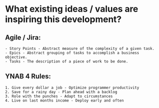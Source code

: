 # What existing ideas / values are inspiring this development?

## Agile / Jira:
    - Story Points - Abstract measure of the complexity of a given task.
    - Epics - Abstract grouping of tasks to accomplish a business objective.
    - Tasks - The description of a piece of work to be done.

## YNAB 4 Rules:
    1. Give every dollar a job - Optimize programmer productivity
    2. Save for a rainy day - Plan ahead with a backlog
    3. Role with the punches - Adapt to circumstances
    4. Live on last months income - Deploy early and often
